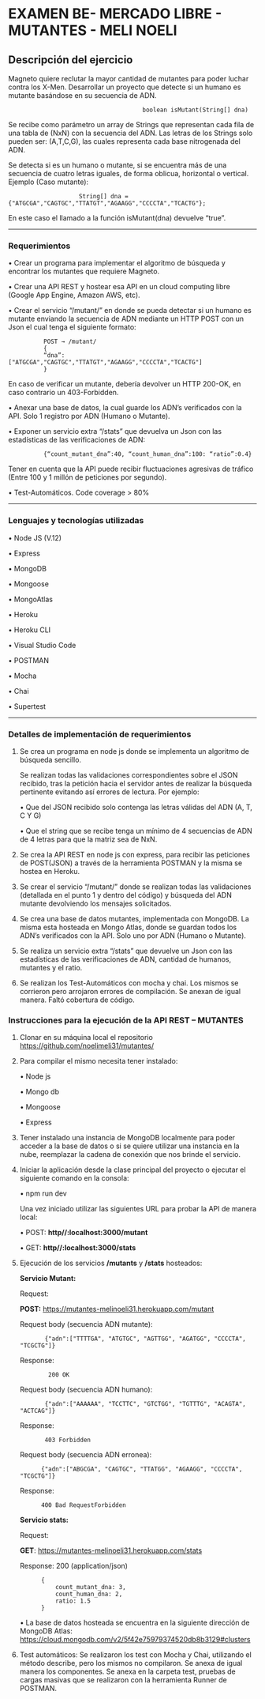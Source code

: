 # EXAMEN BE- MERCADO LIBRE - MUTANTES - MELI NOELI

## Descripción del ejercicio
Magneto quiere reclutar la mayor cantidad de mutantes para poder luchar contra los X-Men. 
Desarrollar un proyecto que detecte si un humano es mutante basándose en su secuencia de ADN.

                                          boolean isMutant(String[] dna)

Se recibe como parámetro un array de Strings que representan cada fila de una tabla de (NxN) con la secuencia del ADN. Las letras de los Strings solo pueden ser: (A,T,C,G), las cuales representa cada base nitrogenada del ADN.

Se detecta si es un humano o mutante, si se encuentra más de una secuencia de cuatro letras iguales, de forma oblicua, horizontal o vertical. 
Ejemplo (Caso mutante): 

                        String[] dna = {"ATGCGA","CAGTGC","TTATGT","AGAAGG","CCCCTA","TCACTG"};

En este caso el llamado a la función isMutant(dna) devuelve “true”. 

___
### Requerimientos

•	Crear un programa para implementar el algoritmo de búsqueda y encontrar los mutantes que requiere Magneto.

•	Crear una API REST y hostear esa API en un cloud computing libre (Google App Engine, Amazon AWS, etc).

•	Crear el servicio “/mutant/” en donde se pueda detectar si un humano es mutante enviando la secuencia de ADN mediante un HTTP POST con un Json el cual tenga el siguiente formato: 

              POST → /mutant/
              {
              “dna”: ["ATGCGA","CAGTGC","TTATGT","AGAAGG","CCCCTA","TCACTG"] 
              } 

En caso de verificar un mutante, debería devolver un HTTP 200-OK, en caso contrario un 403-Forbidden.

•	Anexar una base de datos, la cual guarde los ADN’s verificados con la API. Solo 1 registro por ADN (Humano o Mutante).

•	Exponer un servicio extra “/stats” que devuelva un Json con las estadísticas de las verificaciones de ADN:
 
              {“count_mutant_dna”:40, “count_human_dna”:100: “ratio”:0.4}
            
Tener en cuenta que la API puede recibir fluctuaciones agresivas de tráfico (Entre 100 y 1 millón de peticiones por segundo).

•	Test-Automáticos. Code coverage > 80%

___
### Lenguajes y tecnologías utilizadas

•	Node JS (V.12)

•	Express 

•	MongoDB 

•	Mongoose

•	MongoAtlas

•	Heroku

•	Heroku CLI

•	Visual Studio Code

•	POSTMAN

•	Mocha

•	Chai

•	Supertest

___
### Detalles de implementación de requerimientos

1)	Se crea un programa en node js donde se implementa un algoritmo de búsqueda sencillo.

    Se realizan todas las validaciones correspondientes sobre el JSON recibido, tras la petición hacia el servidor antes de realizar la búsqueda pertinente evitando así errores     de lectura. Por ejemplo:
    
    •	Que del JSON recibido solo contenga las letras válidas del ADN (A, T, C Y G)

    •	Que el string que se recibe tenga un mínimo de 4 secuencias de ADN de 4 letras para que la matriz sea de NxN.

2)	Se crea la API REST en node js  con express, para recibir las peticiones de POST(JSON) a través de la herramienta POSTMAN y la misma se hostea en Heroku.

3)	Se crear el servicio “/mutant/” donde se realizan todas las validaciones (detallada en el punto 1 y dentro del código) y búsqueda del ADN mutante devolviendo los mensajes       solicitados.

4)	Se crea una base de datos mutantes, implementada con MongoDB. La misma esta hosteada en Mongo Atlas, donde se guardan todos los ADN’s verificados con la API. Solo uno por       ADN (Humano o Mutante). 

5)	Se realiza un servicio extra “/stats” que devuelve un Json con las estadísticas de las verificaciones de ADN, cantidad de humanos, mutantes y el ratio.

6)	Se realizan los Test-Automáticos con mocha y chai. Los  mismos se corrieron pero arrojaron errores de compilación. Se anexan de igual manera. Faltó cobertura de código.

### Instrucciones para la ejecución de la API REST – MUTANTES

1)	Clonar en su máquina local el repositorio https://github.com/noelimeli31/mutantes/

2)	Para compilar el mismo necesita tener instalado: 

    •	Node js

    •	Mongo db

    •	Mongoose

    •	Express

3)	Tener instalado una instancia de MongoDB localmente para poder acceder a la base de datos o si se quiere utilizar una instancia en la nube, reemplazar la cadena de conexión     que nos brinde el servicio.

4)	Iniciar la aplicación desde la clase principal del proyecto o ejecutar el siguiente comando en la consola:

    •	npm  run dev

    Una vez iniciado utilizar las siguientes URL para probar la API de manera local:

    •	POST:   **http//:localhost:3000/mutant**

    •	GET:    **http//:localhost:3000/stats**

5)	Ejecución de los servicios **/mutants** y **/stats** hosteados:

    **Servicio Mutant:**

    Request:

    **POST:**  https://mutantes-melinoeli31.herokuapp.com/mutant

    Request body (secuencia ADN mutante):

               {"adn":["TTTTGA", "ATGTGC", "AGTTGG", "AGATGG", "CCCCTA", "TCGCTG"]}
  
    Response:

                200 OK
  
    Request body (secuencia ADN humano):
  
               {"adn":["AAAAAA", "TCCTTC", "GTCTGG", "TGTTTG", "ACAGTA", "ACTCAG"]}
  
    Response:

               403 Forbidden
   
    Request body (secuencia ADN erronea):

              {"adn":["ABGCGA", "CAGTGC", "TTATGG", "AGAAGG", "CCCCTA", "TCGCTG"]}
  
    Response:

              400 Bad RequestForbidden

    **Servicio stats:**

    Request:

    **GET**: https://mutantes-melinoeli31.herokuapp.com/stats


    Response: 200 (application/json)

              {
                  count_mutant_dna: 3,
                  count_human_dna: 2,
                  ratio: 1.5
              }
              
              
    •	La base de datos hosteada se encuentra en la siguiente dirección de MongoDB Atlas: https://cloud.mongodb.com/v2/5f42e75979374520db8b3129#clusters              

6)	Test automáticos:
    Se realizaron los test con Mocha y Chai, utilizando el método describe, pero los mismos no compilaron. Se anexa de igual manera los componentes. 
    Se anexa en la carpeta test, pruebas de cargas masivas que se realizaron con la herramienta Runner de POSTMAN.


